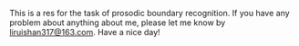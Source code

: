 This is a res for the task of prosodic boundary recognition.
If you have any problem about anything about me, please let me know by liruishan317@163.com. 
Have a nice day!
